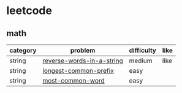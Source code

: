 # leetcode 

## math
| category  | problem | difficulty | like | 
| ------------- | ------------- | ------------- | ---------|
|string|[reverse-words-in-a-string](https://leetcode.com/problems/reverse-words-in-a-string/description/)|medium|like|
|string|[longest-common-prefix](https://leetcode.com/problems/longest-common-prefix/description/)|easy|
|string|[most-common-word](https://leetcode.com/problems/most-common-word/description/)|easy|

